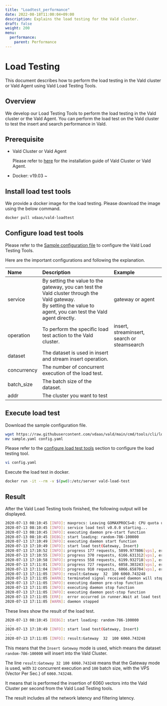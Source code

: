 ```yaml
---
title: "Loadtest_performance"
date: 2022-08-18T11:00:04+09:00
description: Explains the load testing for the Vald cluster.
draft: false
weight: 200
menu:
  performance:
    parent: Performance
---
```


# Load Testing

This document describes how to perform the load testing in the Vald cluster or Vald Agent using Vald Load Testing Tools.

## Overview

We develop our Load Testing Tools to perform the load testing in the Vald cluster or the Vald Agent.
You can perform the load test on the Vald cluster to test the insert and search performance in Vald.

## Prerequisite

- Vald Cluster or Vald Agent

  Please refer to [here](https://vald.vdaas.org/docs/tutorial/get-started/) for the installation guide of Vald Cluster or Vald Agent.

- Docker: v19.03 ~

## Install load test tools

We provide a docker image for the load testing.
Please download the image using the below command.

```bash
docker pull vdaas/vald-loadtest
```

## Configure load test tools

Please refer to the [Sample configuration file](https://github.com/vdaas/vald/blob/main/cmd/tools/cli/loadtest/sample.yaml) to configure the Vald Load Testing Tools.

Here are the important configurations and following the explanation.

| Name        | Description                                                                                                                                                             | Example                                     |
| :---------- | :---------------------------------------------------------------------------------------------------------------------------------------------------------------------- | :------------------------------------------ |
| service     | By setting the value to the gateway, you can test the Vald cluster through the Vald gateway. <br />By setting the value to agent, you can test the Vald agent directly. | gateway or agent                            |
| operation   | To perform the specific load test action to the Vald cluster.                                                                                                           | insert, streaminsert, search or steamsearch |
| dataset     | The dataset is used in insert and stream insert operation.                                                                                                              |                                             |
| concurrency | The number of concurrent execution of the load test.                                                                                                                    |                                             |
| batch_size  | The batch size of the dataset.                                                                                                                                          |                                             |
| addr        | The cluster you want to test                                                                                                                                            |                                             |

## Execute load test

Download the sample configuration file.

```bash
wget https://raw.githubusercontent.com/vdaas/vald/main/cmd/tools/cli/loadtest/sample.yaml
mv sample.yaml config.yaml
```

Please refer to the [configure load test tools](#configure-load-test-tools) section to configure the load testing tool.

```bash
vi config.yaml
```

Execute the load test in docker.

```bash
docker run -it --rm -v $(pwd):/etc/server vald-load-test
```

## Result

After the Vald Load Testing tools finished, the following output will be displayed.

```bash
2020-07-13 08:10:45	[INFO]:	maxprocs: Leaving GOMAXPROCS=8: CPU quota undefined
2020-07-13 08:10:45	[INFO]:	service load test v0.0.0 starting...
2020-07-13 08:10:45	[INFO]:	executing daemon pre-start function
2020-07-13 08:10:45	[DEBG]:	start loading: random-786-100000
2020-07-13 17:10:49	[INFO]:	executing daemon start function
2020-07-13 17:10:49	[INFO]:	start load test(Gateway, Insert)
2020-07-13 17:10:52	[INFO]:	progress 177 requests, 5899.977806[vps], error: 0
2020-07-13 17:10:55	[INFO]:	progress 370 requests, 6166.631312[vps], error: 0
2020-07-13 17:10:58	[INFO]:	progress 558 requests, 6199.932718[vps], error: 0
2020-07-13 17:11:01	[INFO]:	progress 727 requests, 6058.303243[vps], error: 0
2020-07-13 17:11:04	[INFO]:	progress 910 requests, 6066.658704[vps], error: 0
2020-07-13 17:11:05	[INFO]:	result:Gateway	32	100	6060.743248
2020-07-13 17:11:05	[WARN]:	terminated signal received daemon will stopping soon...
2020-07-13 17:11:05	[INFO]:	executing daemon pre-stop function
2020-07-13 17:11:05	[INFO]:	executing daemon stop function
2020-07-13 17:11:05	[INFO]:	executing daemon post-stop function
2020-07-13 17:11:05	[ERR]:	error occurred in runner.Wait at load test: context canceled
2020-07-13 17:11:05	[WARN]:	daemon stopped
```

These lines show the result of the load test.

```bash
2020-07-13 08:10:45 [DEBG]: start loading: random-786-100000
...
2020-07-13 17:10:49 [INFO]: start load test(Gateway, Insert)
...
2020-07-13 17:11:05	[INFO]:	result:Gateway	32	100	6060.743248
```

This means that the `Insert Gateway` mode is used, which means the dataset `random-786-100000` will insert into the Vald Cluster.

The line `result:Gateway 32 100 6060.743248` means that the Gateway mode is used, with `32` concurrent execution and `100` batch size, with the VPS (Vector Per Sec.) of `6060.743248`.

It means that is performed the insertion of 6060 vectors into the Vald Cluster per second from the Vald Load Testing tools.

The result includes all the network latency and filtering latency.
